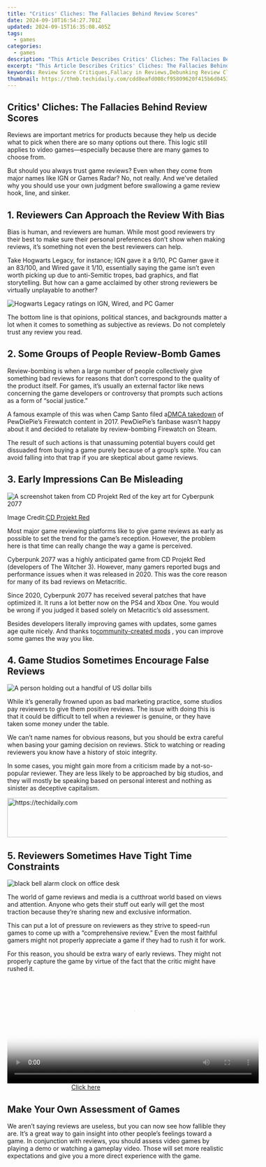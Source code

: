 ```yaml
---
title: "Critics' Cliches: The Fallacies Behind Review Scores"
date: 2024-09-10T16:54:27.701Z
updated: 2024-09-15T16:35:08.405Z
tags:
  - games
categories:
  - games
description: "This Article Describes Critics' Cliches: The Fallacies Behind Review Scores"
excerpt: "This Article Describes Critics' Cliches: The Fallacies Behind Review Scores"
keywords: Review Score Critiques,Fallacy in Reviews,Debunking Review Claims,Critical Analysis of Scores,Understanding Review Flaws,Bypassing Reviewer Biases,Score Misconceptions Unveiled
thumbnail: https://thmb.techidaily.com/cdd8eafd008cf95809620f415b6d0453d80ccae0c32a9023581f934b16334c5a.jpg
---
```


## Critics' Cliches: The Fallacies Behind Review Scores

 Reviews are important metrics for products because they help us decide what to pick when there are so many options out there. This logic still applies to video games—especially because there are many games to choose from.

 But should you always trust game reviews? Even when they come from major names like IGN or Games Radar? No, not really. And we’ve detailed why you should use your own judgment before swallowing a game review hook, line, and sinker.

## 1\. Reviewers Can Approach the Review With Bias

 Bias is human, and reviewers are human. While most good reviewers try their best to make sure their personal preferences don’t show when making reviews, it’s something not even the best reviewers can help.

 Take Hogwarts Legacy, for instance; IGN gave it a 9/10, PC Gamer gave it an 83/100, and Wired gave it 1/10, essentially saying the game isn’t even worth picking up due to anti-Semitic tropes, bad graphics, and flat storytelling. But how can a game acclaimed by other strong reviewers be virtually unplayable to another?

![Hogwarts Legacy ratings on IGN, Wired, and PC Gamer](https://static1.makeuseofimages.com/wordpress/wp-content/uploads/2023/09/hogwarts-legacy-ratings-on-ign-wired-and-pc-gamer.jpeg)

 The bottom line is that opinions, political stances, and backgrounds matter a lot when it comes to something as subjective as reviews. Do not completely trust any review you read.

## 2\. Some Groups of People Review-Bomb Games

 Review-bombing is when a large number of people collectively give something bad reviews for reasons that don’t correspond to the quality of the product itself. For games, it’s usually an external factor like news concerning the game developers or controversy that prompts such actions as a form of “social justice.”

 A famous example of this was when Camp Santo filed a[DMCA takedown](https://www.makeuseof.com/what-is-dmca-meaning/) of PewDiePie’s Firewatch content in 2017\. PewDiePie’s fanbase wasn’t happy about it and decided to retaliate by review-bombing Firewatch on Steam.

 The result of such actions is that unassuming potential buyers could get dissuaded from buying a game purely because of a group’s spite. You can avoid falling into that trap if you are skeptical about game reviews.

## 3\. Early Impressions Can Be Misleading

![A screenshot taken from CD Projekt Red of the key art for Cyberpunk 2077](https://static1.makeuseofimages.com/wordpress/wp-content/uploads/2023/03/cyberpunk-2077-key-art.jpg)

 Image Credit:[CD Projekt Red](https://www.cdprojektred.com/en/our-games)

 Most major game reviewing platforms like to give game reviews as early as possible to set the trend for the game’s reception. However, the problem here is that time can really change the way a game is perceived.

 Cyberpunk 2077 was a highly anticipated game from CD Projekt Red (developers of The Witcher 3). However, many gamers reported bugs and performance issues when it was released in 2020\. This was the core reason for many of its bad reviews on Metacritic.

 Since 2020, Cyberpunk 2077 has received several patches that have optimized it. It runs a lot better now on the PS4 and Xbox One. You would be wrong if you judged it based solely on Metacritic’s old assessment.

 Besides developers literally improving games with updates, some games age quite nicely. And thanks to[community-created mods](https://www.makeuseof.com/mods-video-games/) , you can improve some games the way you like.

## 4\. Game Studios Sometimes Encourage False Reviews

![A person holding out a handful of US dollar bills](https://static1.makeuseofimages.com/wordpress/wp-content/uploads/2023/04/person-holding-money.jpg)

 While it’s generally frowned upon as bad marketing practice, some studios pay reviewers to give them positive reviews. The issue with doing this is that it could be difficult to tell when a reviewer is genuine, or they have taken some money under the table.

 We can’t name names for obvious reasons, but you should be extra careful when basing your gaming decision on reviews. Stick to watching or reading reviewers you know have a history of stoic integrity.

 In some cases, you might gain more from a criticism made by a not-so-popular reviewer. They are less likely to be approached by big studios, and they will mostly be speaking based on personal interest and nothing as sinister as deceptive capitalism.

<!-- affiliate ads begin -->
<a href="https://appsumo.8odi.net/c/5597632/2137378/7443" target="_top" id="2137378">
  <img src="//a.impactradius-go.com/display-ad/7443-2137378" border="0" alt="https://techidaily.com" width="600" height="90"/>
</a>
<img height="0" width="0" src="https://appsumo.8odi.net/i/5597632/2137378/7443" style="position:absolute;visibility:hidden;" border="0" />
<!-- affiliate ads end -->

## 5\. Reviewers Sometimes Have Tight Time Constraints

![black bell alarm clock on office desk](https://thmb.techidaily.com/2b0be1d254da9a28eb7fb0462b3c66de235332cf8b2fab4ba3941b84a9d75cac.jpg)

 The world of game reviews and media is a cutthroat world based on views and attention. Anyone who gets their stuff out early will get the most traction because they’re sharing new and exclusive information.

 This can put a lot of pressure on reviewers as they strive to speed-run games to come up with a “comprehensive review.” Even the most faithful gamers might not properly appreciate a game if they had to rush it for work.

 For this reason, you should be extra wary of early reviews. They might not properly capture the game by virtue of the fact that the critic might have rushed it.

<!-- affiliate ads begin -->
<span id="1983474">
					<video width="576" height="240" style="cursor:pointer"
           poster="//a.impactradius-go.com/display-clicktoplayimage/1983474.png"
           onclick="if(!this.playClicked){this.play();this.setAttribute('controls',true);this.playClicked=true;}">
	   <source src="//a.impactradius-go.com/display-ad/22993-1983474">
	   <img src="//a.impactradius-go.com/display-clicktoplayimage/1983474.png" style="border: none; height: 100%; width: 100%; object-fit: contain">
	</video>
	<div style="width:360px;text-align:center"><a href="javascript:window.open(decodeURIComponent('https%3A%2F%2Fhomestyler.sjv.io%2Fc%2F5597632%2F1983474%2F22993'), '_blank');void(0);">Click here</a></div>
</span>
<img height="0" width="0" src="https://imp.pxf.io/i/5597632/1983474/22993" style="position:absolute;visibility:hidden;" border="0" />
<!-- affiliate ads end -->

## Make Your Own Assessment of Games

 We aren’t saying reviews are useless, but you can now see how fallible they are. It’s a great way to gain insight into other people’s feelings toward a game. In conjunction with reviews, you should assess video games by playing a demo or watching a gameplay video. Those will set more realistic expectations and give you a more direct experience with the game.

<ins class="adsbygoogle"
     style="display:block"
     data-ad-format="autorelaxed"
     data-ad-client="ca-pub-7571918770474297"
     data-ad-slot="1223367746"></ins>

<ins class="adsbygoogle"
     style="display:block"
     data-ad-client="ca-pub-7571918770474297"
     data-ad-slot="8358498916"
     data-ad-format="auto"
     data-full-width-responsive="true"></ins>



